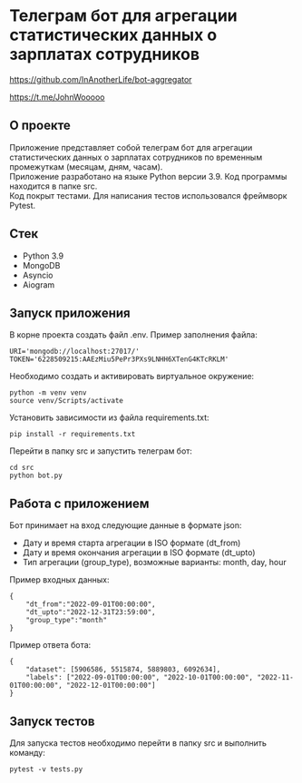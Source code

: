 # Телеграм бот для агрегации статистических данных о зарплатах сотрудников

https://github.com/InAnotherLife/bot-aggregator

https://t.me/JohnWooooo

## О проекте
Приложение представляет собой телеграм бот для агрегации статистических данных о зарплатах сотрудников по временным промежуткам (месяцам, дням, часам).\
Приложение разработано на языке Python версии 3.9. Код программы находится в папке src.\
Код покрыт тестами. Для написания тестов использовался фреймворк Pytest.

## Стек
* Python 3.9
* MongoDB
* Asyncio
* Aiogram

## Запуск приложения
В корне проекта создать файл .env. Пример заполнения файла:
```
URI='mongodb://localhost:27017/'
TOKEN='6228509215:AAEzMiu5PePr3PXs9LNHH6XTenG4KTcRKLM'
```

Необходимо создать и активировать виртуальное окружение:
```
python -m venv venv
source venv/Scripts/activate
```

Установить зависимости из файла requirements.txt:
```
pip install -r requirements.txt
```

Перейти в папку src и запустить телеграм бот:
```
cd src
python bot.py
```

## Работа с приложением
Бот принимает на вход следующие данные в формате json:

- Дату и время старта агрегации в ISO формате (dt_from)
- Дату и время окончания агрегации в ISO формате (dt_upto)
- Тип агрегации (group_type), возможные варианты: month, day, hour

Пример входных данных:

```
{
    "dt_from":"2022-09-01T00:00:00",
    "dt_upto":"2022-12-31T23:59:00",
    "group_type":"month"
}
```

Пример ответа бота:
```
{
    "dataset": [5906586, 5515874, 5889803, 6092634],
    "labels": ["2022-09-01T00:00:00", "2022-10-01T00:00:00", "2022-11-01T00:00:00", "2022-12-01T00:00:00"]
}
```

## Запуск тестов
Для запуска тестов необходимо перейти в папку src и выполнить команду:
```
pytest -v tests.py
```